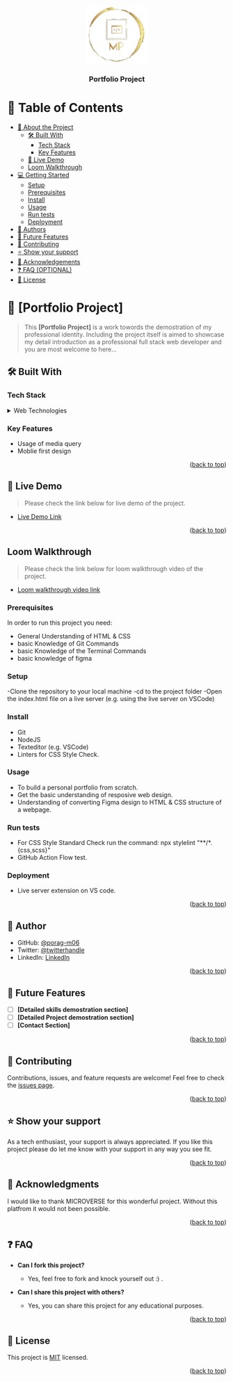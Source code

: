 <a name="readme-top"></a>
<div align="center">
  <img src="porag-logo.png" alt="logo" width="140"  height="auto" />
  <br/>
  <h3><b>Portfolio Project</b></h3>
</div>

# 📗 Table of Contents

- [📖 About the Project](#about-project)
  - [🛠 Built With](#built-with)
    - [Tech Stack](#tech-stack)
    - [Key Features](#key-features)
  - [🚀 Live Demo](#live-demo)
  - [Loom Walkthrough](#loom-walkthrough)
- [💻 Getting Started](#getting-started)
  - [Setup](#setup)
  - [Prerequisites](#prerequisites)
  - [Install](#install)
  - [Usage](#usage)
  - [Run tests](#run-tests)
  - [Deployment](#triangular_flag_on_post-deployment)
- [👥 Authors](#authors)
- [🔭 Future Features](#future-features)
- [🤝 Contributing](#contributing)
- [⭐️ Show your support](#support)
- [🙏 Acknowledgements](#acknowledgements)
- [❓ FAQ (OPTIONAL)](#faq)
- [📝 License](#license)


# 📖 [Portfolio Project] <a name="about-project"></a>

> This **[Portfolio Project]** is a work towords the demostration of my professional identity. Including the project itself is aimed to showcase my detail introduction as a professional full stack web developer and you are most welcome to here...



## 🛠 Built With <a name="built-with"></a>

### Tech Stack <a name="tech-stack"></a> 
<details>
  <summary>Web Technologies</summary>
  <ul>
    <li><a href="https://developer.mozilla.org/en-US/docs/Web/HTML">HTML</a></li>
    <li><a href="https://developer.mozilla.org/en-US/docs/Web/CSS">CSS</a></li>
  </ul>
</details>

### Key Features <a name="key-features"></a>
- Usage of media query
- Moblie first design

<p align="right">(<a href="#readme-top">back to top</a>)</p>

## 🚀 Live Demo <a name="live-demo"></a>
>Please check the link below for live demo of the project. 
- [Live Demo Link](https://porag-m06.github.io/My-Portfolio/)

<p align="right">(<a href="#readme-top">back to top</a>)</p>

## Loom Walkthrough <a name="loom-walkthrough"></a>
>Please check the link below for loom walkthrough video of the project. 
- [Loom walkthrough video link](https://www.loom.com/share/6c0cfd96543d42ce913192b5f166277a?t=4)

### Prerequisites
In order to run this project you need:
- General Understanding of HTML & CSS
- basic Knowledge of Git Commands
- basic Knowledge of the Terminal Commands
- basic knowledge of figma

### Setup
-Clone the repository to your local machine
-cd to the project folder
-Open the index.html file on a live server (e.g. using the live server on VSCode) 

### Install
- Git 
- NodeJS
- Texteditor (e.g. VSCode)
- Linters for CSS Style Check.

### Usage
- To build a personal portfolio from scratch.
- Get the basic understanding of resposive web design. 
- Understanding of converting Figma design to HTML & CSS structure of a webpage.   

### Run tests
- For CSS Style Standard Check run the command: npx stylelint "**/*.{css,scss}"
- GitHub Action Flow test. 

### Deployment
- Live server extension on VS code. 

<p align="right">(<a href="#readme-top">back to top</a>)</p>

## 👥 Author <a name="authors"></a>

- GitHub: [@porag-m06](https://github.com/porag-m06)
- Twitter: [@twitterhandle](https://twitter.com/twitterhandle)
- LinkedIn: [LinkedIn](https://www.linkedin.com/in/muhammad-porag-nsu-cse/)

<p align="right">(<a href="#readme-top">back to top</a>)</p>

## 🔭 Future Features <a name="future-features"></a>

- [ ] **[Detailed skills demostration section]**
- [ ] **[Detailed Project demostration section]**
- [ ] **[Contact Section]**

<p align="right">(<a href="#readme-top">back to top</a>)</p>

## 🤝 Contributing <a name="contributing"></a>

Contributions, issues, and feature requests are welcome!
Feel free to check the [issues page](../../issues/).

<p align="right">(<a href="#readme-top">back to top</a>)</p>

## ⭐️ Show your support <a name="support"></a>
As a tech enthusiast, your support is always appreciated. If you like this project please do let me know with your support in any way you see fit. 

<p align="right">(<a href="#readme-top">back to top</a>)</p>

## 🙏 Acknowledgments <a name="acknowledgements"></a>
I would like to thank MICROVERSE for this wonderful project. Without this platfrom it would not been possible. 

<p align="right">(<a href="#readme-top">back to top</a>)</p>

## ❓ FAQ <a name="faq"></a>

- **Can I fork this project?**
  - Yes, feel free to fork and knock yourself out :) . 

- **Can I share this project with others?**
  - Yes, you can share this project for any educational purposes. 

<p align="right">(<a href="#readme-top">back to top</a>)</p>

## 📝 License <a name="license"></a>

This project is [MIT](./LICENSE) licensed.

<p align="right">(<a href="#readme-top">back to top</a>)</p>

